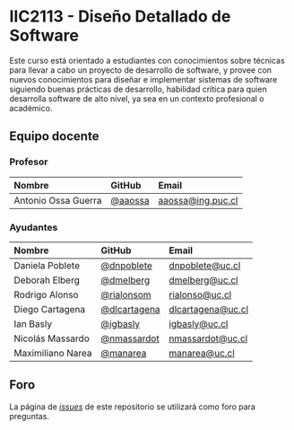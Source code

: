 # IIC2113 - Diseño Detallado de Software

Este curso está orientado a estudiantes con conocimientos sobre técnicas para llevar a cabo un proyecto de desarrollo de software, y provee con nuevos conocimientos para diseñar e implementar sistemas de software siguiendo buenas prácticas de desarrollo, habilidad crítica para quien desarrolla software de alto nivel, ya sea en un contexto profesional o académico.


## Equipo docente

### Profesor

| Nombre | GitHub | Email |
| :----- | :----- | :---- |
| Antonio Ossa Guerra | [@aaossa] | [aaossa@ing.puc.cl]

[@aaossa]:              https://github.com/aaossa
[aaossa@ing.puc.cl]:    mailto:aaossa@ing.puc.cl

### Ayudantes

| Nombre | GitHub | Email |
| :----- | :----- | :---- |
| Daniela Poblete | [@dnpoblete] | [dnpoblete@uc.cl] |
| Deborah Elberg | [@dmelberg] | [dmelberg@uc.cl] |
| Rodrigo Alonso | [@rialonsom] | [rialonso@uc.cl] |
| Diego Cartagena | [@dlcartagena] | [dlcartagena@uc.cl] |
| Ian Basly | [@igbasly] | [igbasly@uc.cl] |
| Nicolás Massardo | [@nmassardot] | [nmassardot@uc.cl] |
| Maximiliano Narea | [@manarea] | [manarea@uc.cl] |

[@dnpoblete]:           https://github.com/dnpoblete
[@dmelberg]:            https://github.com/dmelberg
[@rialonsom]:           https://github.com/rialonsom
[@dlcartagena]:         https://github.com/dlcartagena
[@igbasly]:             https://github.com/igbasly
[@nmassardot]:          https://github.com/nmassardot
[@manarea]:             https://github.com/manarea

[dnpoblete@uc.cl]:      mailto:dnpoblete@uc.cl
[dmelberg@uc.cl]:       mailto:dmelberg@uc.cl
[rialonso@uc.cl]:       mailto:rialonso@uc.cl
[dlcartagena@uc.cl]:    mailto:dlcartagena@uc.cl
[igbasly@uc.cl]:        mailto:igbasly@uc.cl
[nmassardot@uc.cl]:     mailto:nmassardot@uc.cl
[manarea@uc.cl]:        mailto:manarea@uc.cl


## Foro

La página de [_issues_](../../issues) de este repositorio se utilizará como foro para preguntas.
